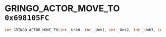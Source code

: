 # GRINGO_ACTOR_MOVE_TO `0x698105FC`

```cpp
int GRINGO_ACTOR_MOVE_TO(int _Unk0, int _Unk1, int _Unk2, int _Unk3, int _Unk4);
```